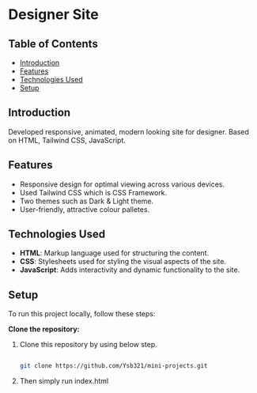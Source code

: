 # Designer Site

## Table of Contents
- [Introduction](#introduction)
- [Features](#features)
- [Technologies Used](#technologies-used)
- [Setup](#setup)

## Introduction
Developed responsive, animated, modern looking site for designer. Based on HTML, Tailwind CSS, JavaScript.

## Features
- Responsive design for optimal viewing across various devices.
- Used Tailwind CSS which is CSS Framework.
- Two themes such as Dark & Light theme.
- User-friendly, attractive colour palletes.

## Technologies Used
- **HTML**: Markup language used for structuring the content.
- **CSS**: Stylesheets used for styling the visual aspects of the site.
- **JavaScript**: Adds interactivity and dynamic functionality to the site.

## Setup
To run this project locally, follow these steps:

**Clone the repository:**
1. Clone this repository by using below step.
   ```bash
   
   git clone https://github.com/Ysb321/mini-projects.git
2. Then simply run index.html
